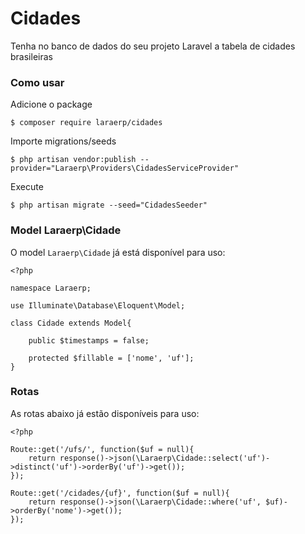 # Cidades

Tenha no banco de dados do seu projeto Laravel a tabela de cidades brasileiras

### Como usar

Adicione o package

    $ composer require laraerp/cidades

Importe migrations/seeds

    $ php artisan vendor:publish --provider="Laraerp\Providers\CidadesServiceProvider"
    
Execute

    $ php artisan migrate --seed="CidadesSeeder"
    
### Model Laraerp\Cidade

O model `Laraerp\Cidade` já está disponível para uso:

    <?php
    
    namespace Laraerp;
    
    use Illuminate\Database\Eloquent\Model;
    
    class Cidade extends Model{
    
        public $timestamps = false;
    
        protected $fillable = ['nome', 'uf'];
    }
     
### Rotas

As rotas abaixo já estão disponíveis para uso:

    <?php
    
    Route::get('/ufs/', function($uf = null){
        return response()->json(\Laraerp\Cidade::select('uf')->distinct('uf')->orderBy('uf')->get());
    });
    
    Route::get('/cidades/{uf}', function($uf = null){
        return response()->json(\Laraerp\Cidade::where('uf', $uf)->orderBy('nome')->get());
    });